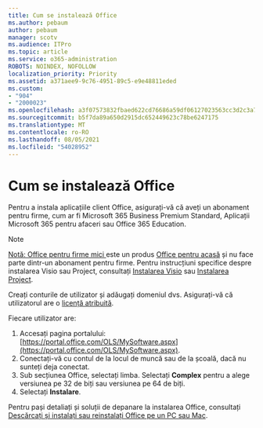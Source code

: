 ```yaml
---
title: Cum se instalează Office
ms.author: pebaum
author: pebaum
manager: scotv
ms.audience: ITPro
ms.topic: article
ms.service: o365-administration
ROBOTS: NOINDEX, NOFOLLOW
localization_priority: Priority
ms.assetid: a371aee9-9c76-4951-89c5-e9e48811eded
ms.custom:
- "904"
- "2000023"
ms.openlocfilehash: a3f07573832fbaed622cd76686a59df06127023563cc3d2c3a7e710cbf45accd
ms.sourcegitcommit: b5f7da89a650d2915dc652449623c78be6247175
ms.translationtype: MT
ms.contentlocale: ro-RO
ms.lasthandoff: 08/05/2021
ms.locfileid: "54028952"
---
```

# <a name="how-to-install-office"></a>Cum se instalează Office

Pentru a instala aplicațiile client Office, asigurați-vă că aveți un abonament pentru firme, cum ar fi Microsoft 365 Business Premium Standard, Aplicații Microsoft 365 pentru afaceri sau Office 365 Education.
  
> [!NOTE]
> [Notă: Office pentru firme mici ](https://support.microsoft.com/office/28cbc8cf-1332-4f04-9123-9b660abb629e?wt.mc_id=Alchemy_ClientDIA) este un produs [Office pentru acasă](https://support.microsoft.com/office/28cbc8cf-1332-4f04-9123-9b660abb629e?wt.mc_id=alchemy_clientdia) și nu face parte dintr-un abonament pentru firme. Pentru instrucțiuni specifice despre instalarea Visio sau Project, consultați [Instalarea Visio](https://support.microsoft.com/office/f98f21e3-aa02-4827-9167-ddab5b025710?wt.mc_id=Alchemy_ClientDIA) sau [Instalarea Project](https://support.microsoft.com/office/7059249b-d9fe-4d61-ab96-5c5bf435f281?wt.mc_id=Alchemy_ClientDIA).

Creați conturile de utilizator și adăugați domeniul dvs. Asigurați-vă că utilizatorul are o [licență atribuită](https://docs.microsoft.com/microsoft-365/admin/add-users/add-users).

Fiecare utilizator are:

1. Accesați pagina portalului: [https://portal.office.com/OLS/MySoftware.aspx](https://portal.office.com/OLS/MySoftware.aspx).
2. Conectați-vă cu contul de la locul de muncă sau de la școală, dacă nu sunteți deja conectat.
3. Sub secțiunea Office, selectați limba. Selectați **Complex** pentru a alege versiunea pe 32 de biți sau versiunea pe 64 de biți.
4. Selectați **Instalare**.

Pentru pași detaliați și soluții de depanare la instalarea Office, consultați [Descărcați și instalați sau reinstalați Office pe un PC sau Mac](https://support.office.com/article/4414eaaf-0478-48be-9c42-23adc4716658?wt.mc_id=Alchemy_ClientDIA).
